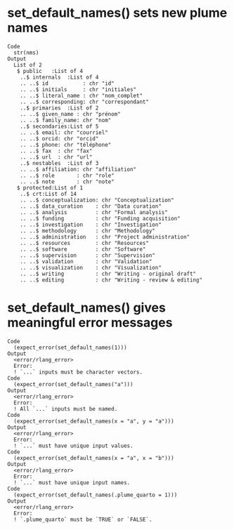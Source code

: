 # set_default_names() sets new plume names

    Code
      str(nms)
    Output
      List of 2
       $ public   :List of 4
        ..$ internals  :List of 4
        .. ..$ id           : chr "id"
        .. ..$ initials     : chr "initiales"
        .. ..$ literal_name : chr "nom_complet"
        .. ..$ corresponding: chr "correspondant"
        ..$ primaries  :List of 2
        .. ..$ given_name : chr "prénom"
        .. ..$ family_name: chr "nom"
        ..$ secondaries:List of 5
        .. ..$ email: chr "courriel"
        .. ..$ orcid: chr "orcid"
        .. ..$ phone: chr "téléphone"
        .. ..$ fax  : chr "fax"
        .. ..$ url  : chr "url"
        ..$ nestables  :List of 3
        .. ..$ affiliation: chr "affiliation"
        .. ..$ role       : chr "role"
        .. ..$ note       : chr "note"
       $ protected:List of 1
        ..$ crt:List of 14
        .. ..$ conceptualization: chr "Conceptualization"
        .. ..$ data_curation    : chr "Data curation"
        .. ..$ analysis         : chr "Formal analysis"
        .. ..$ funding          : chr "Funding acquisition"
        .. ..$ investigation    : chr "Investigation"
        .. ..$ methodology      : chr "Methodology"
        .. ..$ administration   : chr "Project administration"
        .. ..$ resources        : chr "Resources"
        .. ..$ software         : chr "Software"
        .. ..$ supervision      : chr "Supervision"
        .. ..$ validation       : chr "Validation"
        .. ..$ visualization    : chr "Visualization"
        .. ..$ writing          : chr "Writing - original draft"
        .. ..$ editing          : chr "Writing - review & editing"

# set_default_names() gives meaningful error messages

    Code
      (expect_error(set_default_names(1)))
    Output
      <error/rlang_error>
      Error:
      ! `...` inputs must be character vectors.
    Code
      (expect_error(set_default_names("a")))
    Output
      <error/rlang_error>
      Error:
      ! All `...` inputs must be named.
    Code
      (expect_error(set_default_names(x = "a", y = "a")))
    Output
      <error/rlang_error>
      Error:
      ! `...` must have unique input values.
    Code
      (expect_error(set_default_names(x = "a", x = "b")))
    Output
      <error/rlang_error>
      Error:
      ! `...` must have unique input names.
    Code
      (expect_error(set_default_names(.plume_quarto = 1)))
    Output
      <error/rlang_error>
      Error:
      ! `.plume_quarto` must be `TRUE` or `FALSE`.

